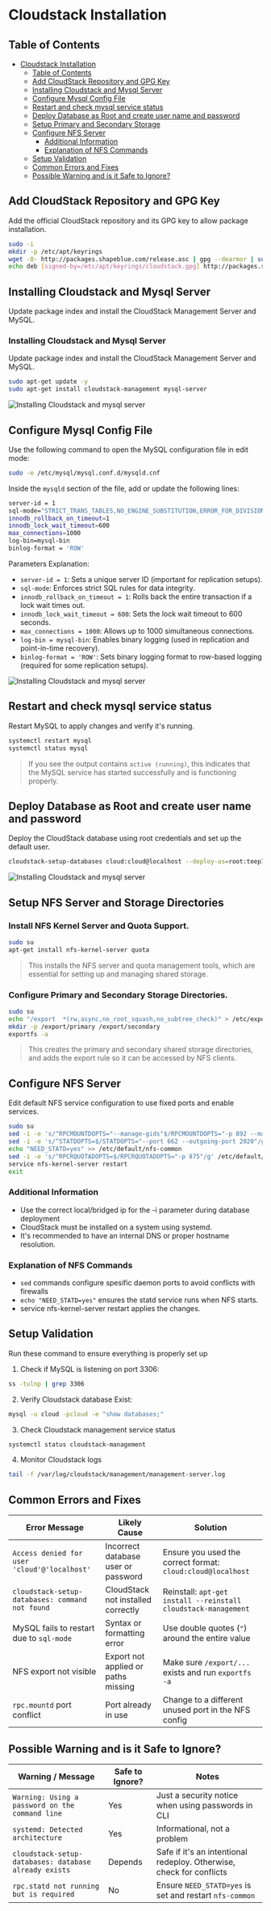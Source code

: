 # Cloudstack Installation

## Table of Contents

- [Cloudstack Installation](#cloudstack-installation)
  - [Table of Contents](#table-of-contents)
  - [Add CloudStack Repository and GPG Key](#add-cloudstack-repository-and-gpg-key)
  - [Installing Cloudstack and Mysql Server](#installing-cloudstack-and-mysql-server)
  - [Configure Mysql Config File](#configure-mysql-config-file)
  - [Restart and check mysql service status](#restart-and-check-mysql-service-status)
  - [Deploy Database as Root and create user name and password](#deploy-database-as-root-and-create-user-name-and-password)
  - [Setup Primary and Secondary Storage](#setup-nfs-server-and-storage-directories)
  - [Configure NFS Server](#configure-nfs-server)
    - [Additional Information](#additional-information)
    - [Explanation of NFS Commands](#explanation-of-nfs-commands)
  - [Setup Validation](#setup-validation)
  - [Common Errors and Fixes](#common-errors-and-fixes)
  - [Possible Warning and is it Safe to Ignore?](#possible-warning-and-is-it-safe-to-ignore)

## Add CloudStack Repository and GPG Key

Add the official CloudStack repository and its GPG key to allow package installation.

```bash
sudo -i
mkdir -p /etc/apt/keyrings
wget -O- http://packages.shapeblue.com/release.asc | gpg --dearmor | sudo tee /etc/apt/keyrings/cloudstack.gpg > /dev/null
echo deb [signed-by=/etc/apt/keyrings/cloudstack.gpg] http://packages.shapeblue.com/cloudstack/upstream/debian/4.18 / > /etc/apt/sources.list.d/cloudstack.list
```

## Installing Cloudstack and Mysql Server

Update package index and install the CloudStack Management Server and MySQL.

### Installing Cloudstack and Mysql Server

Update package index and install the CloudStack Management Server and MySQL.

```bash
sudo apt-get update -y
sudo apt-get install cloudstack-management mysql-server
```

![Installing Cloudstack and mysql server](../images/cloudstack-installation/01_install.png)

## Configure Mysql Config File

Use the following command to open the MySQL configuration file in edit mode:
```bash
sudo -e /etc/mysql/mysql.conf.d/mysqld.cnf
```

Inside the `mysqld` section of the file, add or update the following lines:
```bash
server-id = 1
sql-mode="STRICT_TRANS_TABLES,NO_ENGINE_SUBSTITUTION,ERROR_FOR_DIVISION_BY_ZERO,NO_ZERO_DATE,NO_ZERO_IN_DATE,NO_ENGINE_SUBSTITUTION"
innodb_rollback_on_timeout=1
innodb_lock_wait_timeout=600
max_connections=1000
log-bin=mysql-bin
binlog-format = 'ROW'
```
Parameters Explanation:
* `server-id = 1`: Sets a unique server ID (important for replication setups).
* `sql-mode`: Enforces strict SQL rules for data integrity.
* `innodb_rollback_on_timeout = 1`: Rolls back the entire transaction if a lock wait times out.
* `innodb_lock_wait_timeout = 600`: Sets the lock wait timeout to 600 seconds.
* `max_connections = 1000`: Allows up to 1000 simultaneous connections.
* `log-bin = mysql-bin`: Enables binary logging (used in replication and point-in-time recovery).
* `binlog-format = 'ROW'`: Sets binary logging format to row-based logging (required for some replication setups).

![Installing Cloudstack and mysql server](../images/cloudstack-installation/02_sql.png)

## Restart and check mysql service status

Restart MySQL to apply changes and verify it's running.

```bash
systemctl restart mysql
systemctl status mysql
```
> If you see the output contains `active (running)`, this indicates that the MySQL service has started successfully and is functioning properly.

## Deploy Database as Root and create user name and password

Deploy the CloudStack database using root credentials and set up the default user.

```bash
cloudstack-setup-databases cloud:cloud@localhost --deploy-as=root:teep1 -i 192.168.1.220
```

![Installing Cloudstack and mysql server](../images/cloudstack-installation/03_db.png)

## Setup NFS Server and Storage Directories

### Install NFS Kernel Server and Quota Support.
```bash
sudo su
apt-get install nfs-kernel-server quota
```
> This installs the NFS server and quota management tools, which are essential for setting up and managing shared storage.

### Configure Primary and Secondary Storage Directories.
```bash
sudo su
echo "/export  *(rw,async,no_root_squash,no_subtree_check)" > /etc/exports
mkdir -p /export/primary /export/secondary
exportfs -a
```
> This creates the primary and secondary shared storage directories, and adds the export rule so it can be accessed by NFS clients.

## Configure NFS Server
Edit default NFS service configuration to use fixed ports and enable services.
```bash
sudo su
sed -i -e 's/^RPCMOUNTDOPTS="--manage-gids"$/RPCMOUNTDOPTS="-p 892 --manage-gids"/g' /etc/default/nfs-kernel-server
sed -i -e 's/^STATDOPTS=$/STATDOPTS="--port 662 --outgoing-port 2020"/g' /etc/default/nfs-common
echo "NEED_STATD=yes" >> /etc/default/nfs-common
sed -i -e 's/^RPCRQUOTADOPTS=$/RPCRQUOTADOPTS="-p 875"/g' /etc/default/quota
service nfs-kernel-server restart
exit
```

### Additional Information

- Use the correct local/bridged ip for the -i parameter during database deployment
- CloudStack must be installed on a system using systemd.
- It's recommended to have an internal DNS or proper hostname resolution.

### Explanation of NFS Commands

- `sed` commands configure spesific daemon ports to avoid conflicts with firewalls
- `echo "NEED_STATD=yes"` ensures the statd service runs when NFS starts.
- service nfs-kernel-server restart applies the changes.

## Setup Validation

Run these command to ensure everything is properly set up

1. Check if MySQL is listening on port 3306:

```bash
ss -tulnp | grep 3306
```

2. Verify Cloudstack database Exist:

```bash
mysql -u cloud -pcloud -e "show databases;"
```

3. Check Cloudstack management service status

```bash
systemctl status cloudstack-management
```

4. Monitor Cloudstack logs

```bash
tail -f /var/log/cloudstack/management/management-server.log
```

## Common Errors and Fixes

| Error Message                                   | Likely Cause                        | Solution                                                       |
| ----------------------------------------------- | ----------------------------------- | -------------------------------------------------------------- |
| `Access denied for user 'cloud'@'localhost'`    | Incorrect database user or password | Ensure you used the correct format: `cloud:cloud@localhost`    |
| `cloudstack-setup-databases: command not found` | CloudStack not installed correctly  | Reinstall: `apt-get install --reinstall cloudstack-management` |
| MySQL fails to restart due to `sql-mode`        | Syntax or formatting error          | Use double quotes (`"`) around the entire value                |
| NFS export not visible                          | Export not applied or paths missing | Make sure `/export/...` exists and run `exportfs -a`           |
| `rpc.mountd` port conflict                      | Port already in use                 | Change to a different unused port in the NFS config            |

## Possible Warning and is it Safe to Ignore?

| Warning / Message                                     | Safe to Ignore? | Notes                                                                |
| ----------------------------------------------------- | --------------- | -------------------------------------------------------------------- |
| `Warning: Using a password on the command line`       | Yes             | Just a security notice when using passwords in CLI                   |
| `systemd: Detected architecture`                      | Yes             | Informational, not a problem                                         |
| `cloudstack-setup-databases: database already exists` | Depends         | Safe if it's an intentional redeploy. Otherwise, check for conflicts |
| `rpc.statd not running but is required`               | No              | Ensure `NEED_STATD=yes` is set and restart `nfs-common`              |
